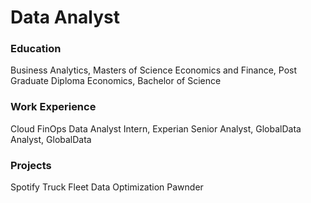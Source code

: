 # Data Analyst

### Education 
Business Analytics, Masters of Science
Economics and Finance, Post Graduate Diploma
Economics, Bachelor of Science

### Work Experience
Cloud FinOps Data Analyst Intern, Experian
Senior Analyst, GlobalData
Analyst, GlobalData

### Projects
Spotify
Truck Fleet Data Optimization
Pawnder
